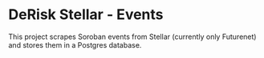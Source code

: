# DeRisk Stellar - Events

This project scrapes Soroban events from Stellar (currently only Futurenet) and stores them in a Postgres database.
